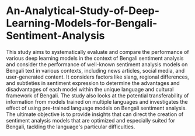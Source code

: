 # An-Analytical-Study-of-Deep-Learning-Models-for-Bengali-Sentiment-Analysis

This study aims to systematically evaluate and compare the performance of various
deep learning models in the context of Bengali sentiment analysis and consider the
performance of well-known sentiment analysis models on Bengali text in various
contexts, including news articles, social media, and user-generated content. It considers
factors like slang, regional differences, and subtleties in sentiment expression to
determine the advantages and disadvantages of each model within the unique language
and cultural framework of Bengali. The study also looks at the potential transferability of
information from models trained on multiple languages and investigates the effect of
using pre-trained language models on Bengali sentiment analysis. The ultimate
objective is to provide insights that can direct the creation of sentiment analysis models
that are optimized and especially suited for Bengali, tackling the language's particular
difficulties.
